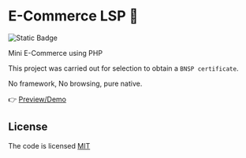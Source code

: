 # E-Commerce LSP 🛒

![Static Badge](https://img.shields.io/badge/license-MIT-brightgreen?label=LICENSE)

Mini E-Commerce using PHP

This project was carried out for selection to obtain a `BNSP certificate`.

No framework, No browsing, pure native.

👉 [Preview/Demo](https://mastodon.social/@adityawarman/111090402661200830)

## License

The code is licensed [MIT](LICENSE)
